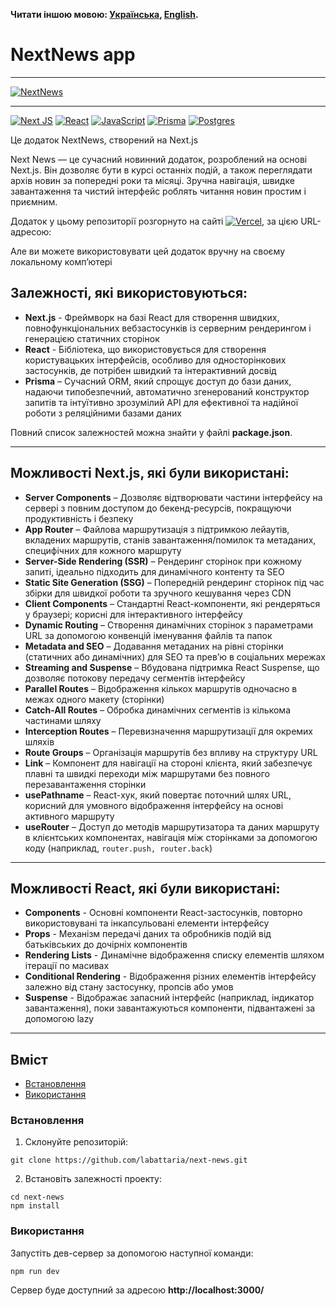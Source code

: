 **Читати іншою мовою: [Українська](README.ukr.md), [English](README.md).**

# NextNews app

---

[![NextNews](https://i.gyazo.com/6356d1ab4f7ddb84f9f8b128c284841e.gif)](https://gyazo.com/6356d1ab4f7ddb84f9f8b128c284841e)

---

[![Next JS](https://img.shields.io/badge/Next-black?style=for-the-badge&logo=next.js&logoColor=white)](#)
[![React](https://img.shields.io/badge/react-%2320232a.svg?style=for-the-badge&logo=react&logoColor=%2361DAFB)](#)
[![JavaScript](https://img.shields.io/badge/JavaScript-323330?style=for-the-badge&logo=javascript&logoColor=F7DF1E)](#)
[![Prisma](https://img.shields.io/badge/Prisma-3982CE?style=for-the-badge&logo=Prisma&logoColor=white)](#)
[![Postgres](https://img.shields.io/badge/postgres-%23316192.svg?style=for-the-badge&logo=postgresql&logoColor=white)](#)

Це додаток NextNews, створений на Next.js

Next News — це сучасний новинний додаток, розроблений на основі Next.js. Він дозволяє бути в курсі останніх подій, а також переглядати архів новин за попередні роки та місяці. Зручна навігація, швидке завантаження та чистий інтерфейс роблять читання новин простим і приємним.

Додаток у цьому репозиторії розгорнуто на сайтi [![Vercel](https://img.shields.io/badge/vercel-%23000000.svg?style=for-the-badge&logo=vercel&logoColor=white)](#), за цією URL-адресою:

Але ви можете використовувати цей додаток вручну на своєму локальному комп’ютері

## Залежностi, якi використовуються:

- **Next.js** - Фреймворк на базі React для створення швидких, повнофункціональних вебзастосунків із серверним рендерингом і генерацією статичних сторінок
- **React** - Бібліотека, що використовується для створення користувацьких інтерфейсів, особливо для односторінкових застосунків, де потрібен швидкий та інтерактивний досвід
- **Prisma** – Сучасний ORM, який спрощує доступ до бази даних, надаючи типобезпечний, автоматично згенерований конструктор запитів та інтуїтивно зрозумілий API для ефективної та надійної роботи з реляційними базами даних

Повний список залежностей можна знайти у файлі **package.json**.

---

## Можливостi Next.js, якi були використані:

- **Server Components** – Дозволяє відтворювати частини інтерфейсу на сервері з повним доступом до бекенд-ресурсів, покращуючи продуктивність і безпеку
- **App Router** – Файлова маршрутизація з підтримкою лейаутів, вкладених маршрутів, станів завантаження/помилок та метаданих, специфічних для кожного маршруту
- **Server-Side Rendering (SSR)** – Рендеринг сторінок при кожному запиті, ідеально підходить для динамічного контенту та SEO
- **Static Site Generation (SSG)** – Попередній рендеринг сторінок під час збірки для швидкої роботи та зручного кешування через CDN
- **Client Components** – Стандартні React-компоненти, які рендеряться у браузері; корисні для інтерактивного інтерфейсу
- **Dynamic Routing** – Створення динамічних сторінок з параметрами URL за допомогою конвенцій іменування файлів та папок
- **Metadata and SEO** – Додавання метаданих на рівні сторінки (статичних або динамічних) для SEO та прев’ю в соціальних мережах
- **Streaming and Suspense** – Вбудована підтримка React Suspense, що дозволяє потокову передачу сегментів інтерфейсу
- **Parallel Routes** – Відображення кількох маршрутів одночасно в межах одного макету (сторiнки)
- **Catch-All Routes** – Обробка динамічних сегментів із кількома частинами шляху
- **Interception Routes** – Перевизначення маршрутизації для окремих шляхів
- **Route Groups** – Організація маршрутів без впливу на структуру URL
- **Link** – Компонент для навігації на стороні клієнта, який забезпечує плавні та швидкі переходи між маршрутами без повного перезавантаження сторінки
- **usePathname** – React-хук, який повертає поточний шлях URL, корисний для умовного відображення інтерфейсу на основі активного маршруту
- **useRouter** – Доступ до методів маршрутизатора та даних маршруту в клієнтських компонентах, навігація між сторінками за допомогою коду (наприклад, `router.push, router.back`)

---

## Можливостi React, якi були використані:

- **Components** - Основні компоненти React-застосунків, повторно використовувані та інкапсульовані елементи інтерфейсу
- **Props** - Механізм передачі даних та обробників подій від батьківських до дочірніх компонентів
- **Rendering Lists** - Динамічне відображення списку елементів шляхом ітерації по масивах
- **Conditional Rendering** - Відображення різних елементів інтерфейсу залежно від стану застосунку, пропсів або умов
- **Suspense** - Відображає запасний інтерфейс (наприклад, індикатор завантаження), поки завантажуються компоненти, підвантажені за допомогою lazy

---

## Вміст

- [Встановлення](#Встановлення)
- [Використання](#Використання)

### Встановлення

1. Склонуйте репозиторій:

```shell
git clone https://github.com/labattaria/next-news.git
```

2. Встановіть залежності проекту:

```shell
cd next-news
npm install
```

### Використання

Запустіть дев-сервер за допомогою наступної команди:

```shell
npm run dev
```

Сервер буде доступний за адресою **http://localhost:3000/**

